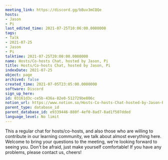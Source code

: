 ```yaml
---
meeting_link: https://discord.gg/bBuv3mCQQe
hosts:
- Jason
- Pi
last_edited_time: 2021-07-25T10:06:00.0000000
tags:
- Talk
- 2021-07-25
- Jason
- Pi
talktime: 2021-07-25T20:00:00.0000000
name: Hosts/Co-hosts Chat, hosted by Jason, Pi
title: Hosts/Co-hosts Chat, hosted by Jason, Pi
indexDate: 2021-07-25
object: page
archived: false
created_time: 2021-07-05T23:05:00.0000000
software: Discord
sign_up_here: 
id: 03161d3c-ce5b-436a-82e0-512729be806c
notion_url: https://www.notion.so/Hosts-Co-hosts-Chat-hosted-by-Jason-Pi-03161d3cce5b436a82e0512729be806c
parent_type: database_id
parent_database_id: e9339446-880f-4ef0-8ad7-8ad1f507dded
language_level: No limit
---
```







This a regular chat for hosts/co-hosts, and also those who are willing to contribute in our learning community, we talk about almost everything here. Welcome to bring your questions to the meeting, we're looking forward to seeing you. Don't be afraid, just make yourself comfortable!
If you have any problems, please contact us, cheers!




